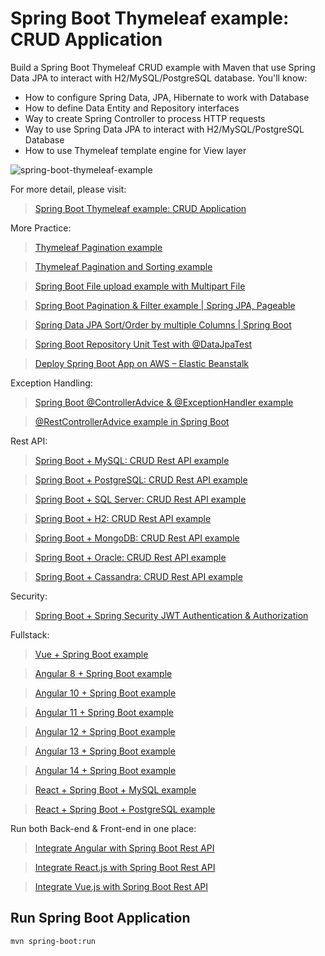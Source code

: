 # Spring Boot Thymeleaf example: CRUD Application

Build a Spring Boot Thymeleaf CRUD example with Maven that use Spring Data JPA to interact with H2/MySQL/PostgreSQL database. You'll know:
- How to configure Spring Data, JPA, Hibernate to work with Database
- How to define Data Entity and Repository interfaces
- Way to create Spring Controller to process HTTP requests
- Way to use Spring Data JPA to interact with H2/MySQL/PostgreSQL Database
- How to use Thymeleaf template engine for View layer

![spring-boot-thymeleaf-example](spring-boot-thymeleaf-example.png)

For more detail, please visit:
> [Spring Boot Thymeleaf example: CRUD Application](https://www.bezkoder.com/spring-boot-thymeleaf-example/)

More Practice:
> [Thymeleaf Pagination example](https://www.bezkoder.com/thymeleaf-pagination/)

> [Thymeleaf Pagination and Sorting example](https://www.bezkoder.com/thymeleaf-pagination-and-sorting-example/)

> [Spring Boot File upload example with Multipart File](https://www.bezkoder.com/spring-boot-file-upload/)

> [Spring Boot Pagination & Filter example | Spring JPA, Pageable](https://www.bezkoder.com/spring-boot-pagination-filter-jpa-pageable/)

> [Spring Data JPA Sort/Order by multiple Columns | Spring Boot](https://www.bezkoder.com/spring-data-sort-multiple-columns/)

> [Spring Boot Repository Unit Test with @DataJpaTest](https://www.bezkoder.com/spring-boot-unit-test-jpa-repo-datajpatest/)

> [Deploy Spring Boot App on AWS – Elastic Beanstalk](https://www.bezkoder.com/deploy-spring-boot-aws-eb/)

Exception Handling:
> [Spring Boot @ControllerAdvice & @ExceptionHandler example](https://www.bezkoder.com/spring-boot-controlleradvice-exceptionhandler/)

> [@RestControllerAdvice example in Spring Boot](https://www.bezkoder.com/spring-boot-restcontrolleradvice/)

Rest API:
> [Spring Boot + MySQL: CRUD Rest API example](https://www.bezkoder.com/spring-boot-jpa-crud-rest-api/)

> [Spring Boot + PostgreSQL: CRUD Rest API example](https://www.bezkoder.com/spring-boot-postgresql-example/)

> [Spring Boot + SQL Server: CRUD Rest API example](https://www.bezkoder.com/spring-boot-sql-server/)

> [Spring Boot + H2: CRUD Rest API example](https://www.bezkoder.com/spring-boot-jpa-h2-example/)

> [Spring Boot + MongoDB: CRUD Rest API example](https://www.bezkoder.com/spring-boot-mongodb-crud/)

> [Spring Boot + Oracle: CRUD Rest API example](https://www.bezkoder.com/spring-boot-hibernate-oracle/)

> [Spring Boot + Cassandra: CRUD Rest API example](https://www.bezkoder.com/spring-boot-cassandra-crud/)

Security:
> [Spring Boot + Spring Security JWT Authentication & Authorization](https://www.bezkoder.com/spring-boot-jwt-authentication/)

Fullstack:
> [Vue + Spring Boot example](https://www.bezkoder.com/spring-boot-vue-js-crud-example/)

> [Angular 8 + Spring Boot example](https://www.bezkoder.com/angular-spring-boot-crud/)

> [Angular 10 + Spring Boot example](https://www.bezkoder.com/angular-10-spring-boot-crud/)

> [Angular 11 + Spring Boot example](https://www.bezkoder.com/angular-11-spring-boot-crud/)

> [Angular 12 + Spring Boot example](https://www.bezkoder.com/angular-12-spring-boot-crud/)

> [Angular 13 + Spring Boot example](https://www.bezkoder.com/spring-boot-angular-13-crud/)

> [Angular 14 + Spring Boot example](https://www.bezkoder.com/spring-boot-angular-14-crud/)

> [React + Spring Boot + MySQL example](https://www.bezkoder.com/react-spring-boot-crud/)

> [React + Spring Boot + PostgreSQL example](https://www.bezkoder.com/spring-boot-react-postgresql/)

Run both Back-end & Front-end in one place:
> [Integrate Angular with Spring Boot Rest API](https://www.bezkoder.com/integrate-angular-spring-boot/)

> [Integrate React.js with Spring Boot Rest API](https://www.bezkoder.com/integrate-reactjs-spring-boot/)

> [Integrate Vue.js with Spring Boot Rest API](https://www.bezkoder.com/integrate-vue-spring-boot/)

## Run Spring Boot Application
```
mvn spring-boot:run
```

